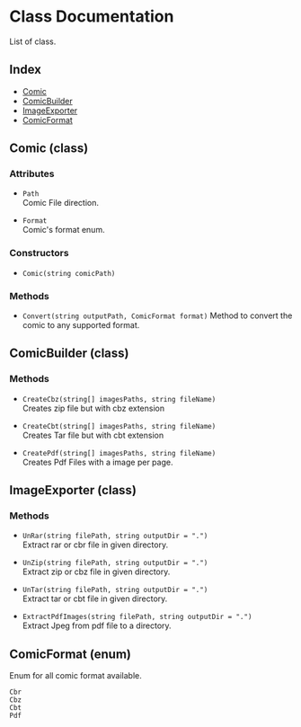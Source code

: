 # Class Documentation

List of class.

## Index

* [Comic](#comic-class)
* [ComicBuilder](#comicbuilder-class)
* [ImageExporter](#imageexporter-class)
* [ComicFormat](#comicformat-enum)

## Comic (class)

### Attributes

* `Path` <br/>
  Comic File direction.

* `Format` <br/>
  Comic's format enum.

### Constructors

* `Comic(string comicPath)`

### Methods

* `Convert(string outputPath, ComicFormat format)`
  Method to convert the comic to any supported format.

## ComicBuilder (class)

### Methods

* `CreateCbz(string[] imagesPaths, string fileName)` <br/>
  Creates zip file but with cbz extension

* `CreateCbt(string[] imagesPaths, string fileName)` <br/>
  Creates Tar file but with cbt extension

* `CreatePdf(string[] imagesPaths, string fileName)` <br/>
  Creates Pdf Files with a image per page.

## ImageExporter (class)

### Methods

* `UnRar(string filePath, string outputDir = ".")` <br/>
Extract rar or cbr file in given directory.

* `UnZip(string filePath, string outputDir = ".")` <br/>
Extract zip or cbz file in given directory.

* `UnTar(string filePath, string outputDir = ".")` <br/>
Extract tar or cbt file in given directory.

* `ExtractPdfImages(string filePath, string outputDir = ".")` <br>
Extract Jpeg from pdf file to a directory.


## ComicFormat (enum)

Enum for all comic format available.

`Cbr`\
`Cbz`\
`Cbt`\
`Pdf`
